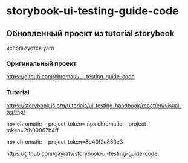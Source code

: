 # storybook-ui-testing-guide-code

## Обновленный проект из tutorial storybook
используется yarn

### Оригинальный проект
https://github.com/chromaui/ui-testing-guide-code

### Tutorial
https://storybook.js.org/tutorials/ui-testing-handbook/react/en/visual-testing/



npx chromatic --project-token=<project-token>
npx chromatic --project-token=2fb09067b4ff

npx chromatic --project-token=8b40f2a833e3

https://github.com/gayratv/storybook-ui-testing-guide-code